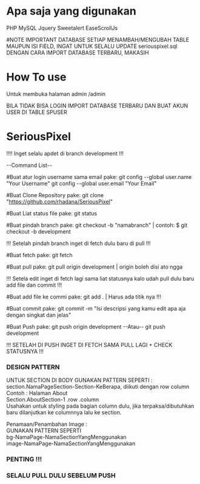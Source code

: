 # Apa saja yang digunakan
PHP
MySQL
Jquery
Sweetalert
EaseScrollJs

#NOTE IMPORTANT DATABASE
SETIAP MENAMBAH/MENGUBAH TABLE MAUPUN ISI FIELD, INGAT UNTUK SELALU UPDATE seriouspixel.sql DENGAN CARA IMPORT DATABASE TERBARU, MAKASIH 

# How To use

Untuk membuka halaman admin 
/admin

BILA TIDAK BISA LOGIN
IMPORT DATABASE TERBARU DAN BUAT AKUN USER DI TABLE SPUSER

# SeriousPixel

!!!! Inget selalu apdet di branch development !!!


--Command List--

#Buat atur login username sama email pake:
  git config --global user.name "Your Username" 
  git config --global user.email "Your Email"

#Buat Clone Repository pake:
  git clone "https://github.com/rhadana/SeriousPixel"

#Buat Liat status file pake:
  git status

#Buat pindah branch pake:
  git checkout -b "namabranch"   | contoh: $ git checkout -b development

!!! Setelah pindah branch inget di fetch dulu baru di pull !!!

#Buat fetch pake:
 git fetch 
 
#Buat pull pake:
  git pull origin development    |  origin boleh disi ato ngga


!!! Setela edit inget di fetch lagi sama liat statusnya kalo udah pull dulu baru add file dan commit !!! 

#Buat add file ke commi pake:
  git add .   |   Harus ada titik nya !!!

#Buat commit pake:
  git commit -m "Isi descripsi yang kamu edit apa aja dengan singkat dan jelas"

#Buat Push pake:
  git push origin development 
   --Atau--
  git push development


!!! SETELAH DI PUSH INGET DI FETCH SAMA PULL LAGI + CHECK STATUSNYA !!!

### DESIGN PATTERN ##

UNTUK SECTION DI BODY GUNAKAN PATTERN SEPERTI :  
section.NamaPageSection-Section-KeBerapa, diikuti dengan row column    
Contoh : Halaman About  
Section.AboutSection-1 .row .column  
Usahakan untuk styling pada bagian column dulu, jika terpaksa/dibutuhkan baru dilanjutkan ke columnnya lalu ke section.  
  
Penamaan/Penambahan Image :   
GUNAKAN PATTERN SEPERTI   
bg-NamaPage-NamaSectionYangMenggunakan  
image-NamaPage-NamaSectionYangMenggunakan  

### PENTING !!! ###
### SELALU PULL DULU SEBELUM PUSH  ###

